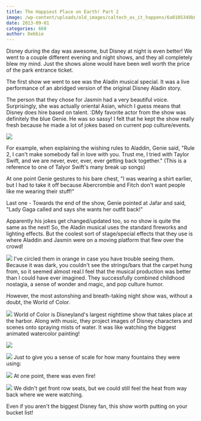 ```yaml
---
title: The Happiest Place on Earth! Part 2
image: /wp-content/uploads/old_images/caltech_as_it_happens/6a0105349b8251970b019aff133414970b.jpg
date: 2013-09-01
categories: 668
author: Debbie
---
```



Disney during the day was awesome, but Disney at night is even better! We went to a couple different evening and night shows, and they all completely blew my mind. Just the shows alone would have been well worth the price of the park entrance ticket.

The first show we went to see was the Aladin musical special. It was a live performance of an abridged version of the original Disney Aladin story.

The person that they chose for Jasmin had a very beautiful voice. Surprisingly, she was actually oriental Asian, which I guess means that Disney does hire based on talent. :DMy favorite actor from the show was definitely the blue Genie. He was so sassy! I felt that he kept the show really fresh because he made a lot of jokes based on current pop culture/events.


![](/old_images/6a0105349b8251970b019aff139733970b-300wi.jpg)

For example, when explaining the wishing rules to Aladdin, Genie said, "Rule 2, I can't make somebody fall in love with you. Trust me, I tried with Taylor Swift, and we are never, ever, ever, ever getting back together." (This is a reference to one of Talyor Swift's many break up songs)

At one point Genie gestures to his bare chest, "I was wearing a shirt earlier, but I had to take it off because Abercrombie and Fitch don't want people like me wearing their stuff!"

Last one - Towards the end of the show, Genie pointed at Jafar and said, "Lady Gaga called and says she wants her outfit back!"

Apparently his jokes get changed/updated too, so no show is quite the same as the next! So, the Aladin musical uses the standard fireworks and lighting effects. But the coolest sort of stage/special effects that they use is where Aladdin and Jasmin were on a moving platform that flew over the crowd!


![](/old_images/caltech_as_it_happens/6a0105349b8251970b019aff14643a970d.gif)
I've circled them in orange in case you have trouble seeing them. Because it was dark, you couldn't see the strings/bars that the carpet hung from, so it seemed almost real.I feel that the musical production was better than I could have ever imagined. They successfully combined childhood nostagia, a sense of wonder and magic, and pop culture humor.

However, the most astonshing and breath-taking night show was, without a doubt, the World of Color.


![](/old_images/caltech_as_it_happens/6a0105349b8251970b019aff1472ac970d.jpg)
World of Color is Disneyland's largest nighttime show that takes place at the harbor. Along with music, they project images of Disney characters and scenes onto spraying mists of water. It was like watching the biggest animated watercolor painting!


![](/old_images/6a0105349b8251970b019aff13eace970b.gif)

![](/old_images/caltech_as_it_happens/6a0105349b8251970b019aff145514970c.gif)
Just to give you a sense of scale for how many fountains they were using:


![](/old_images/caltech_as_it_happens/6a0105349b8251970b019aff145435970c.gif)
At one point, there was even fire!


![](/old_images/caltech_as_it_happens/6a0105349b8251970b019aff13e07c970b.jpg)
We didn't get front row seats, but we could still feel the heat from way back where we were watching. 

Even if you aren't the biggest Disney fan, this show worth putting on your bucket list!

